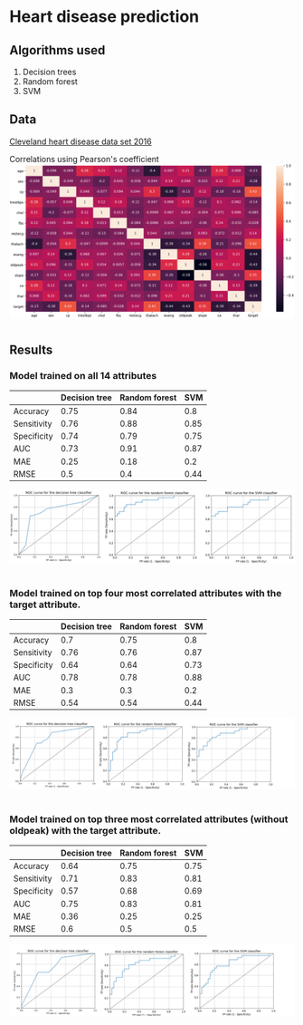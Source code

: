 # Heart disease prediction
## Algorithms used
1) Decision trees
2) Random forest
3) SVM

## Data
[Cleveland heart disease data set 2016](https://archive.ics.uci.edu/ml/datasets/heart+disease)

Correlations using Pearson's coefficient
![alt text](img/corrs.png)

#
## Results
### Model trained on all 14 attributes

|             | Decision tree | Random forest | SVM      |
| ----------- | -----------   | -----------   |--------- |
| Accuracy    | 0.75          | 0.84          | 0.8      |
| Sensitivity | 0.76          | 0.88          | 0.85     |
| Specificity | 0.74          | 0.79          | 0.75     |
| AUC         | 0.73          | 0.91          | 0.87     |
| MAE         | 0.25          | 0.18          | 0.2      |
| RMSE        | 0.5           | 0.4           | 0.44     |

![alt text](img/roc_all/roc_all.png)


#
### Model trained on top four most correlated attributes with the target attribute.

|             | Decision tree | Random forest | SVM      |
| ----------- | -----------   | -----------   |--------- |
| Accuracy    | 0.7           | 0.75          | 0.8      |
| Sensitivity | 0.76          | 0.76          | 0.87     |
| Specificity | 0.64          | 0.64          | 0.73     |
| AUC         | 0.78          | 0.78          | 0.88     |
| MAE         | 0.3           | 0.3           | 0.2      |
| RMSE        | 0.54          | 0.54          | 0.44     |
![alt text](img/roc_filter_oldpeak/roc_filter_oldpeak.png)

#
### Model trained on top three most correlated attributes (without oldpeak) with the target attribute.
|             | Decision tree | Random forest | SVM      |
| ----------- | -----------   | -----------   |--------- |
| Accuracy    | 0.64          | 0.75          | 0.75     |
| Sensitivity | 0.71          | 0.83          | 0.81     |
| Specificity | 0.57          | 0.68          | 0.69     |
| AUC         | 0.75          | 0.83          | 0.81     |
| MAE         | 0.36          | 0.25          | 0.25     |
| RMSE        | 0.6           | 0.5           | 0.5      |
![alt text](img/roc_filter/roc_filter.png)
